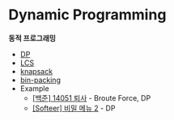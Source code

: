 # Dynamic Programming
**동적 프로그래밍**

- [DP](https://github.com/choiish98/PS/tree/main/Graph%20Search/DP.md)
- [LCS](https://github.com/choiish98/PS/tree/main/Graph%20Search/LCS.md)
- [knapsack](https://github.com/choiish98/PS/tree/main/Graph%20Search/knapsack.md)
- [bin-packing](https://github.com/choiish98/PS/tree/main/Graph%20Search/bin-packing.md)
- Example
    - [[백준] 14051 퇴사](https://github.com/choiish98/PS/tree/main/Baejoon/%5b백준%5b%2014051%20퇴사.md) - Broute Force, DP
    - [[Softeer] 비밀 메뉴 2](https://github.com/choiish98/PS/tree/main/Softeer/%5bSofteer%5b%20비밀%20메뉴%202.md) - DP

